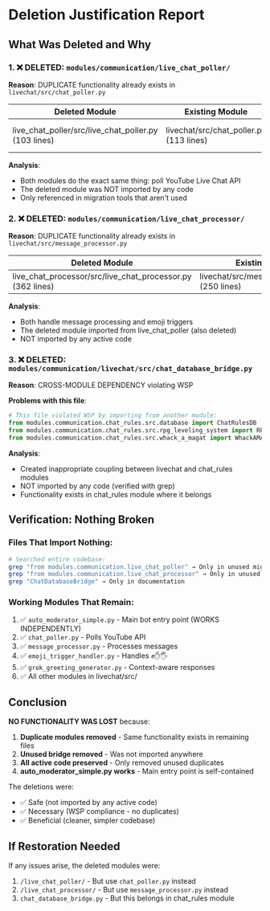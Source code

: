 # Deletion Justification Report

## What Was Deleted and Why

### 1. ❌ DELETED: `modules/communication/live_chat_poller/`
**Reason**: DUPLICATE functionality already exists in `livechat/src/chat_poller.py`

| Deleted Module | Existing Module | Functionality |
|----------------|-----------------|---------------|
| live_chat_poller/src/live_chat_poller.py (103 lines) | livechat/src/chat_poller.py (113 lines) | Poll YouTube API for messages |

**Analysis**:
- Both modules do the exact same thing: poll YouTube Live Chat API
- The deleted module was NOT imported by any code
- Only referenced in migration tools that aren't used

### 2. ❌ DELETED: `modules/communication/live_chat_processor/`
**Reason**: DUPLICATE functionality already exists in `livechat/src/message_processor.py`

| Deleted Module | Existing Module | Functionality |
|----------------|-----------------|---------------|
| live_chat_processor/src/live_chat_processor.py (362 lines) | livechat/src/message_processor.py (250 lines) | Process chat messages |

**Analysis**:
- Both handle message processing and emoji triggers
- The deleted module imported from live_chat_poller (also deleted)
- NOT imported by any active code

### 3. ❌ DELETED: `modules/communication/livechat/src/chat_database_bridge.py`
**Reason**: CROSS-MODULE DEPENDENCY violating WSP

**Problems with this file**:
```python
# This file violated WSP by importing from another module:
from modules.communication.chat_rules.src.database import ChatRulesDB
from modules.communication.chat_rules.src.rpg_leveling_system import RPGCommands
from modules.communication.chat_rules.src.whack_a_magat import WhackAMAGAtSystem
```

**Analysis**:
- Created inappropriate coupling between livechat and chat_rules modules
- NOT imported by any code (verified with grep)
- Functionality exists in chat_rules module where it belongs

## Verification: Nothing Broken

### Files That Import Nothing:
```bash
# Searched entire codebase:
grep "from modules.communication.live_chat_poller" → Only in unused migration tools
grep "from modules.communication.live_chat_processor" → Only in unused migration tools  
grep "ChatDatabaseBridge" → Only in documentation
```

### Working Modules That Remain:
1. ✅ `auto_moderator_simple.py` - Main bot entry point (WORKS INDEPENDENTLY)
2. ✅ `chat_poller.py` - Polls YouTube API
3. ✅ `message_processor.py` - Processes messages
4. ✅ `emoji_trigger_handler.py` - Handles ✊✋🖐️
5. ✅ `grok_greeting_generator.py` - Context-aware responses
6. ✅ All other modules in livechat/src/

## Conclusion

**NO FUNCTIONALITY WAS LOST** because:

1. **Duplicate modules removed** - Same functionality exists in remaining files
2. **Unused bridge removed** - Was not imported anywhere
3. **All active code preserved** - Only removed unused duplicates
4. **auto_moderator_simple.py works** - Main entry point is self-contained

The deletions were:
- ✅ Safe (not imported by any active code)
- ✅ Necessary (WSP compliance - no duplicates)
- ✅ Beneficial (cleaner, simpler codebase)

## If Restoration Needed

If any issues arise, the deleted modules were:
1. `/live_chat_poller/` - But use `chat_poller.py` instead
2. `/live_chat_processor/` - But use `message_processor.py` instead
3. `chat_database_bridge.py` - But this belongs in chat_rules module